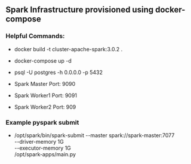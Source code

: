 ## Spark Infrastructure provisioned  using docker-compose



### Helpful Commands:

* docker build -t cluster-apache-spark:3.0.2 .
* docker-compose up -d
* psql -U postgres -h 0.0.0.0 -p 5432


* Spark Master Port: 9090
* Spark Worker1 Port: 9091
* Spark Worker2 Port: 909



### Example pyspark submit 

* /opt/spark/bin/spark-submit --master spark://spark-master:7077 \
--driver-memory 1G \
--executor-memory 1G \
/opt/spark-apps/main.py

